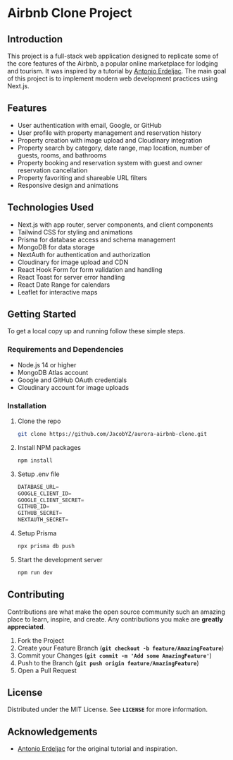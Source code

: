 # Airbnb Clone Project

## Introduction

This project is a full-stack web application designed to replicate some of the core features of the Airbnb, a popular online marketplace for lodging and tourism. It was inspired by a tutorial by [Antonio Erdeljac](https://github.com/AntonioErdeljac/next13-airbnb-clone). The main goal of this project is to implement modern web development practices using Next.js.

## Features

- User authentication with email, Google, or GitHub
- User profile with property management and reservation history
- Property creation with image upload and Cloudinary integration
- Property search by category, date range, map location, number of guests, rooms, and bathrooms
- Property booking and reservation system with guest and owner reservation cancellation
- Property favoriting and shareable URL filters
- Responsive design and animations


## Technologies Used

- Next.js with app router, server components, and client components
- Tailwind CSS for styling and animations
- Prisma for database access and schema management
- MongoDB for data storage
- NextAuth for authentication and authorization
- Cloudinary for image upload and CDN
- React Hook Form for form validation and handling
- React Toast for server error handling
- React Date Range for calendars
- Leaflet for interactive maps

## Getting Started

To get a local copy up and running follow these simple steps.

### Requirements and Dependencies

- Node.js 14 or higher
- MongoDB Atlas account
- Google and GitHub OAuth credentials
- Cloudinary account for image uploads

### **Installation**

1. Clone the repo
    
    ```sh
    git clone https://github.com/JacobYZ/aurora-airbnb-clone.git
    ```
    
2. Install NPM packages
    
    ```sh
    npm install
    ```
    
3. Setup .env file
    
    ```js
    DATABASE_URL=
    GOOGLE_CLIENT_ID=
    GOOGLE_CLIENT_SECRET=
    GITHUB_ID=
    GITHUB_SECRET=
    NEXTAUTH_SECRET=
    ```
4. Setup Prisma
    
    ```sh
    npx prisma db push
    ```
5. Start the development server
    
    ```sh
    npm run dev
    ```
## **Contributing**

Contributions are what make the open source community such an amazing place to learn, inspire, and create. Any contributions you make are **greatly appreciated**.

1. Fork the Project
2. Create your Feature Branch (**`git checkout -b feature/AmazingFeature`**)
3. Commit your Changes (**`git commit -m 'Add some AmazingFeature'`**)
4. Push to the Branch (**`git push origin feature/AmazingFeature`**)
5. Open a Pull Request

## **License**

Distributed under the MIT License. See **`LICENSE`** for more information.

## **Acknowledgements**

- [Antonio Erdeljac](https://github.com/AntonioErdeljac/next13-airbnb-clone) for the original tutorial and inspiration.